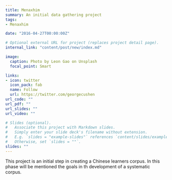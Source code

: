 ```yaml
---
title: Menaxhim
summary: An initial data gathering project
tags:
- Menaxhim

date: "2016-04-27T00:00:00Z"

# Optional external URL for project (replaces project detail page).
internal_link: "content/post/new/index.md"

image:
  caption: Photo by Leon Gao on Unsplash
  focal_point: Smart

links:
- icon: twitter
  icon_pack: fab
  name: Follow
  url: https://twitter.com/georgecushen
url_code: ""
url_pdf: ""
url_slides: ""
url_video: ""

# Slides (optional).
#   Associate this project with Markdown slides.
#   Simply enter your slide deck's filename without extension.
#   E.g. `slides = "example-slides"` references `content/slides/example-slides.md`.
#   Otherwise, set `slides = ""`.
slides: ""
---
```


This project is an initial step in creating a Chinese learners corpus. In this phase will be mentioned the goals in th development of a systematic corpus.
